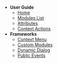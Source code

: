 - **User Guide**
  - [<i class="fas fa-arrow-right"></i> Home](/)
  - [<i class="fas fa-list"></i> Modules List](/modules_list.md)
  - [<i class="fas fa-table"></i> Attributes](/attributes.md)
  - [<i class="fas fa-caret-square-right"></i> Context Actions](/context_actions.md)
- **Frameworks**
  - [<i class="fas fa-bars"></i> Context Menu](/context_menu.md)
  - [<i class="fas fa-cog"></i> Custom Modules](/custom_modules.md)
  - [<i class="far fa-window-restore"></i> Dynamic Dialog](/dynamic_dialog.md)
  - [<i class="fas fa-broadcast-tower"></i> Public Events](/public_events.md)
